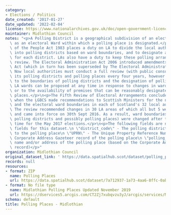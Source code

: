 ```yaml
---
category:
- Elections / Politics
date_created: '2017-01-27'
date_updated: '2022-02-04'
license: https://www.nationalarchives.gov.uk/doc/open-government-licence/version/3/
maintainer: Midlothian Council
notes: "<p>A Polling District is a geographical subdivision of an electoral area such\
  \ as an electoral Ward within which a polling place is designated.</p>\n<p>The Representation\
  \ of the People Act 1983 places a duty on LA to divide the local authority area\
  \ into polling districts based on ward boundaries, and to designate a polling place\
  \ for each district. LAs also have a duty to keep these polling arrangements under\
  \ review. The Electoral Administration Act 2006 introduced amendments to the 1983\
  \ Act (which in turn has been superseded by The Electoral Administration Act 2013).\
  \ Now local authorities must conduct a full review (with public consultation) of\
  \ its polling districts and polling places every four years, however adjustments\
  \ to the boundaries of polling districts and the designation of polling places within\
  \ LA wards can be proposed at any time in response to changes in ward boundaries\
  \ or to the availability of premises that can be reasonably designated as polling\
  \ places.</p>\n<p>The Fifth Review of Electoral Arrangements concluded in May 2016\
  \ when the LGBCS made recommendations to Scottish Ministers for the number of Councillors\
  \ and the electoral ward boundaries in each of Scotland's 32 local authorities.\
  \ The review recommended changes in 30 LA areas of which all but 5 were accepted\
  \ and came into force on 30th Sept 2016. As a result, ward boundaries (and therefore\
  \ polling districts and possibly polling places) were changed after this date in\
  \ time for the May 2017 elections.</p>\n<p>The following fields are now MANDATORY\
  \ fields for this dataset.\n \"district_code\" - The polling district code linked\
  \ to the polling place\n \"UPRN\" - The Unique Property Reference Number for the\
  \ Corporate Address Gazeteer record of the polling place\n \"polling_place\" - The\
  \ name and/or address of the polling place (based on the Corporate Address Gazeteer\
  \ record)</p>"
organization: Midlothian Council
original_dataset_link: ' https://data.spatialhub.scot/dataset/polling_places-ml'
records: null
resources:
- format: ZIP
  name: Polling Places
  url: https://data.spatialhub.scot/dataset/7a712937-1a73-4aa6-8ffc-0abeb3373179/resource/dfcba15b-f0d9-40fa-b39b-cac1df68bec3/download/pollingplaces.zip
- format: No file type
  name: Midlothian Polling Places Updated November 2019
  url: https://dservices5.arcgis.com/CT2Zj7xubqvzu3yJ/arcgis/services/Midlothian_Polling_Places_for_2019_General_Election/WFSServer?service=wfs&request=getcapabilities?
schema: default
title: Polling Places - Midlothian
---
```

